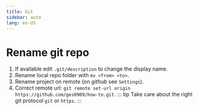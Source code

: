 ```yaml
---
title: Git
sidebar: auto
lang: en-US
---
```

# Rename git repo

1. If available edit `.git/description` to change the display name.
1. Rename local repo folder with `mv <from> <to>`.
1. Rename project on remote (on _github_ see `Settings`).
1. Correct remote url: `git remote set-url origin  https://github.com/ges0909/how-to.git`.
  ::: tip
  Take care about the right git protocol `git` or `https`.
  :::
